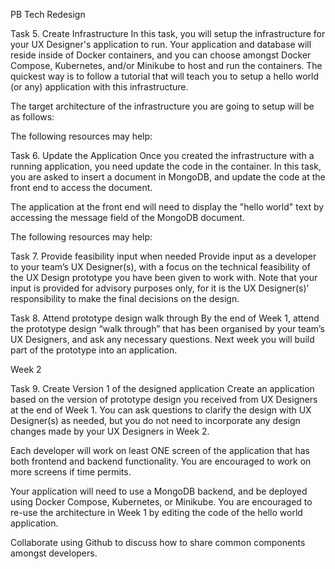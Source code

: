 PB Tech Redesign

Task 5. Create Infrastructure
In this task, you will setup the infrastructure for your UX Designer's application to run.  Your application and database will reside inside of Docker containers, and you can choose amongst Docker Compose, Kubernetes, and/or Minikube to host and run the containers.  The quickest way is to follow a tutorial that will teach you to setup a hello world (or any) application with this infrastructure.

The target architecture of the infrastructure you are going to setup will be as follows:


The following resources may help:

Task 6. Update the Application
Once you created the infrastructure with a running application, you need update the code in the container.  In this task, you are asked to insert a document in MongoDB, and update the code at the front end to access the document.

The application at the front end will need to display the "hello world" text by accessing the message field of the MongoDB document.

The following resources may help:

Task 7. Provide feasibility input when needed
Provide input as a developer to your team’s UX Designer(s), with a focus on the technical feasibility of the UX Design prototype you have been given to work with.  Note that your input is provided for advisory purposes only, for it is the UX Designer(s)’ responsibility to make the final decisions on the design.  

Task 8. Attend prototype design walk through
By the end of Week 1, attend the prototype design “walk through” that has been organised by your team’s UX Designers, and ask any necessary questions.  Next week you will build part of the prototype into an application.

Week 2

Task 9. Create Version 1 of the designed application
Create an application based on the version of prototype design you received from UX Designers at the end of Week 1.  You can ask questions to clarify the design with UX Designer(s) as needed, but you do not need to incorporate any design changes made by your UX Designers in Week 2. 

Each developer will work on least ONE screen of the application that has both frontend and backend functionality. You are encouraged to work on more screens if time permits.

Your application will need to use a MongoDB backend, and be deployed using Docker Compose, Kubernetes, or Minikube.  You are encouraged to re-use the architecture in Week 1 by editing the code of the hello world application.

Collaborate using Github to discuss how to share common components amongst developers.
